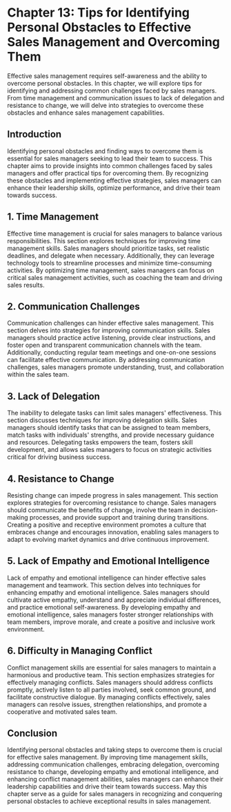 Chapter 13: Tips for Identifying Personal Obstacles to Effective Sales Management and Overcoming Them
=====================================================================================================

Effective sales management requires self-awareness and the ability to overcome personal obstacles. In this chapter, we will explore tips for identifying and addressing common challenges faced by sales managers. From time management and communication issues to lack of delegation and resistance to change, we will delve into strategies to overcome these obstacles and enhance sales management capabilities.

**Introduction**
----------------

Identifying personal obstacles and finding ways to overcome them is essential for sales managers seeking to lead their team to success. This chapter aims to provide insights into common challenges faced by sales managers and offer practical tips for overcoming them. By recognizing these obstacles and implementing effective strategies, sales managers can enhance their leadership skills, optimize performance, and drive their team towards success.

**1. Time Management**
----------------------

Effective time management is crucial for sales managers to balance various responsibilities. This section explores techniques for improving time management skills. Sales managers should prioritize tasks, set realistic deadlines, and delegate when necessary. Additionally, they can leverage technology tools to streamline processes and minimize time-consuming activities. By optimizing time management, sales managers can focus on critical sales management activities, such as coaching the team and driving sales results.

**2. Communication Challenges**
-------------------------------

Communication challenges can hinder effective sales management. This section delves into strategies for improving communication skills. Sales managers should practice active listening, provide clear instructions, and foster open and transparent communication channels with the team. Additionally, conducting regular team meetings and one-on-one sessions can facilitate effective communication. By addressing communication challenges, sales managers promote understanding, trust, and collaboration within the sales team.

**3. Lack of Delegation**
-------------------------

The inability to delegate tasks can limit sales managers' effectiveness. This section discusses techniques for improving delegation skills. Sales managers should identify tasks that can be assigned to team members, match tasks with individuals' strengths, and provide necessary guidance and resources. Delegating tasks empowers the team, fosters skill development, and allows sales managers to focus on strategic activities critical for driving business success.

**4. Resistance to Change**
---------------------------

Resisting change can impede progress in sales management. This section explores strategies for overcoming resistance to change. Sales managers should communicate the benefits of change, involve the team in decision-making processes, and provide support and training during transitions. Creating a positive and receptive environment promotes a culture that embraces change and encourages innovation, enabling sales managers to adapt to evolving market dynamics and drive continuous improvement.

**5. Lack of Empathy and Emotional Intelligence**
-------------------------------------------------

Lack of empathy and emotional intelligence can hinder effective sales management and teamwork. This section delves into techniques for enhancing empathy and emotional intelligence. Sales managers should cultivate active empathy, understand and appreciate individual differences, and practice emotional self-awareness. By developing empathy and emotional intelligence, sales managers foster stronger relationships with team members, improve morale, and create a positive and inclusive work environment.

**6. Difficulty in Managing Conflict**
--------------------------------------

Conflict management skills are essential for sales managers to maintain a harmonious and productive team. This section emphasizes strategies for effectively managing conflicts. Sales managers should address conflicts promptly, actively listen to all parties involved, seek common ground, and facilitate constructive dialogue. By managing conflicts effectively, sales managers can resolve issues, strengthen relationships, and promote a cooperative and motivated sales team.

**Conclusion**
--------------

Identifying personal obstacles and taking steps to overcome them is crucial for effective sales management. By improving time management skills, addressing communication challenges, embracing delegation, overcoming resistance to change, developing empathy and emotional intelligence, and enhancing conflict management abilities, sales managers can enhance their leadership capabilities and drive their team towards success. May this chapter serve as a guide for sales managers in recognizing and conquering personal obstacles to achieve exceptional results in sales management.
